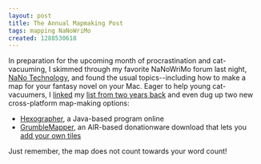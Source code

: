 ```yaml
---
layout: post
title: The Annual Mapmaking Post
tags: mapping NaNoWriMo
created: 1288530618
---
```

In preparation for the upcoming month of procrastination and cat-vacuuming, I skimmed through my favorite NaNoWriMo forum last night, [NaNo Technology](http://www.nanowrimo.org/eng/forum/188), and found the usual topics--including how to make a map for your fantasy novel on your Mac.  Eager to help young cat-vacuumers, I [linked](http://www.nanowrimo.org/eng/node/3768944) my [list from two years back](http://www.mcdemarco.net/node/503) and even dug up two new cross-platform map-making options:

* [Hexographer](http://www.inkwellideas.com/roleplaying_tools/hexographer/free_hexographer.shtml), a Java-based program online
* [GrumbleMapper](http://evanjacover.com/grumblemapper), an AIR-based donationware download that lets you [add your own tiles](http://code.google.com/p/grumblemapper/wiki/CreatingTiles)

Just remember, the map does not count towards your word count!
